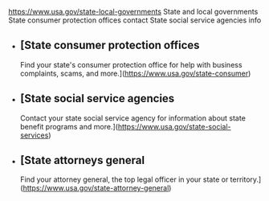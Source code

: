 

https://www.usa.gov/state-local-governments
State and local governments
State consumer protection offices contact
State social service agencies info

* [State consumer protection offices
  ---------------------------------

  Find your state's consumer protection office for help with business complaints, scams, and more.](https://www.usa.gov/state-consumer)
* [State social service agencies
  -----------------------------

  Contact your state social service agency for information about state benefit programs and more.](https://www.usa.gov/state-social-services)
* [State attorneys general
  -----------------------

  Find your attorney general, the top legal officer in your state or territory.](https://www.usa.gov/state-attorney-general)
